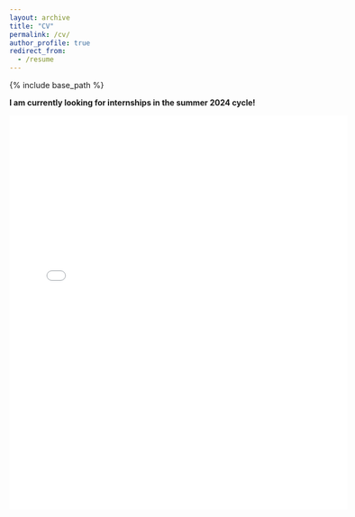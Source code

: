 ```yaml
---
layout: archive
title: "CV"
permalink: /cv/
author_profile: true
redirect_from:
  - /resume
---
```


{% include base_path %}

**I am currently looking for internships in the summer 2024 cycle!**

<embed src="{{ site.baseurl }}/files/CV.pdf" width="600" height="700" type='application/pdf'>
